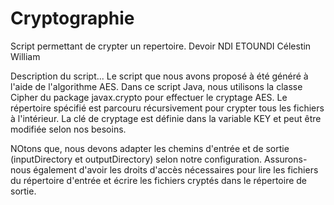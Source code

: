# Cryptographie
Script permettant de crypter un repertoire.
Devoir NDI ETOUNDI Célestin William

Description du script...
Le script que nous avons proposé à été généré à l'aide de l'algorithme AES.
Dans ce script Java, nous utilisons la classe Cipher du package javax.crypto pour effectuer le cryptage AES. Le répertoire spécifié est parcouru récursivement pour crypter tous les fichiers à l'intérieur. La clé de cryptage est définie dans la variable KEY et peut être modifiée selon nos besoins.

NOtons que, nous devons adapter les chemins d'entrée et de sortie (inputDirectory et outputDirectory) selon notre configuration. Assurons-nous également d'avoir les droits d'accès nécessaires pour lire les fichiers du répertoire d'entrée et écrire les fichiers cryptés dans le répertoire de sortie.
